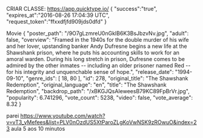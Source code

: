 CRIAR CLASSE: https://app.quicktype.io/
{
    "success":"true",
    "expires_at":"2016-08-26 17:04:39 UTC",
    "request_token":"ffxxdfjfd909jds0dfd"
}

Movie
{
      "poster_path": "/9O7gLzmreU0nGkIB6K3BsJbzvNv.jpg",
      "adult": false,
      "overview": "Framed in the 1940s for the double murder of his wife and her lover, upstanding banker Andy Dufresne begins a new life at the Shawshank prison, where he puts his accounting skills to work for an amoral warden. During his long stretch in prison, Dufresne comes to be admired by the other inmates -- including an older prisoner named Red -- for his integrity and unquenchable sense of hope.",
      "release_date": "1994-09-10",
      "genre_ids": [
        18,
        80
      ],
      "id": 278,
      "original_title": "The Shawshank Redemption",
      "original_language": "en",
      "title": "The Shawshank Redemption",
      "backdrop_path": "/xBKGJQsAIeweesB79KC89FpBrVr.jpg",
      "popularity": 6.741296,
      "vote_count": 5238,
      "video": false,
      "vote_average": 8.32
    }





parei https://www.youtube.com/watch?v=vT3_yMefees&list=PLV0nOzdUS5XtParoZLgKoVwNSK9zROwuO&index=23
aula 5 aos 10 minutos